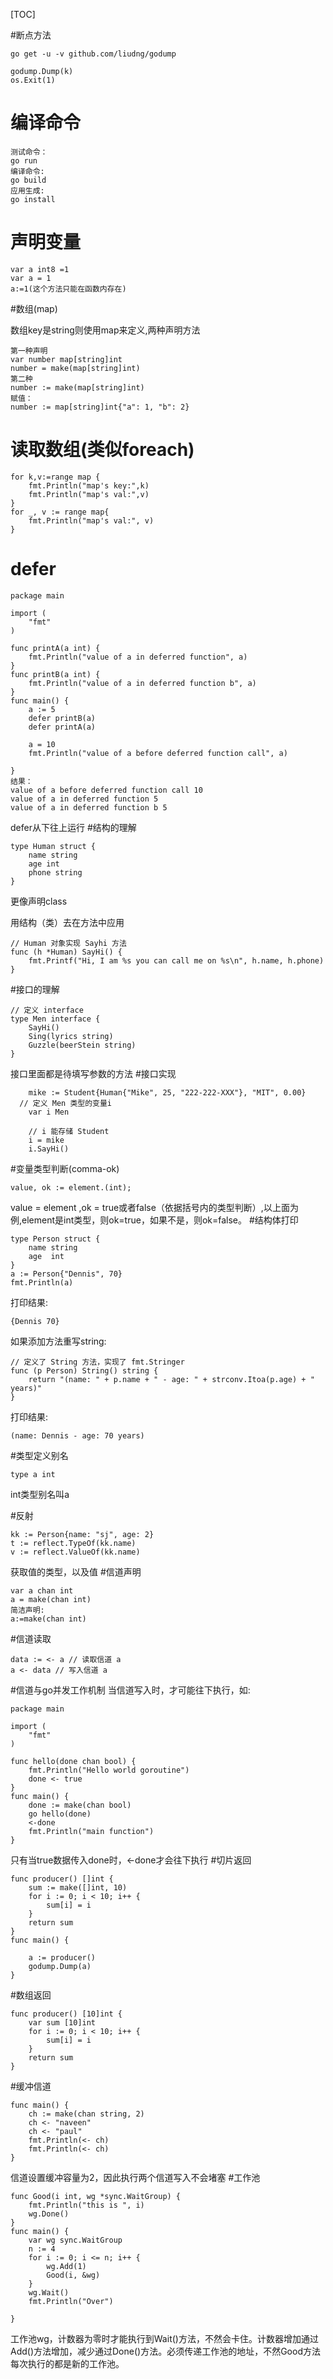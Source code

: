 [TOC]

#断点方法

```
go get -u -v github.com/liudng/godump
```

```
godump.Dump(k)
os.Exit(1)
```

# 编译命令

```
测试命令：
go run 
编译命令:
go build
应用生成:
go install
```

# 声明变量

```
var a int8 =1
var a = 1
a:=1(这个方法只能在函数内存在)
```

#数组(map)

数组key是string则使用map来定义,两种声明方法

```
第一种声明
var number map[string]int
number = make(map[string]int)
第二种
number := make(map[string]int)
赋值：
number := map[string]int{"a": 1, "b": 2}
```

# 读取数组(类似foreach)

```
for k,v:=range map {
    fmt.Println("map's key:",k)
    fmt.Println("map's val:",v)
}
for _, v := range map{
    fmt.Println("map's val:", v)
}
```

# defer

```
package main

import (
	"fmt"
)

func printA(a int) {
	fmt.Println("value of a in deferred function", a)
}
func printB(a int) {
	fmt.Println("value of a in deferred function b", a)
}
func main() {
	a := 5
	defer printB(a)
	defer printA(a)

	a = 10
	fmt.Println("value of a before deferred function call", a)

}
结果：
value of a before deferred function call 10
value of a in deferred function 5
value of a in deferred function b 5
```

defer从下往上运行
#结构的理解
```
type Human struct {
    name string
    age int
    phone string
}
```
更像声明class

用结构（类）去在方法中应用
```
// Human 对象实现 Sayhi 方法
func (h *Human) SayHi() {
    fmt.Printf("Hi, I am %s you can call me on %s\n", h.name, h.phone)
}
```
#接口的理解
```
// 定义 interface
type Men interface {
    SayHi()
    Sing(lyrics string)
    Guzzle(beerStein string)
}
```
接口里面都是待填写参数的方法
#接口实现
```
    mike := Student{Human{"Mike", 25, "222-222-XXX"}, "MIT", 0.00}
  // 定义 Men 类型的变量i
    var i Men

    // i 能存储 Student
    i = mike
    i.SayHi()
```
#变量类型判断(comma-ok)
```
value, ok := element.(int);
```
value = element ,ok = true或者false（依据括号内的类型判断）,以上面为例,element是int类型，则ok=true，如果不是，则ok=false。
#结构体打印
```
type Person struct {
	name string
	age  int
}
a := Person{"Dennis", 70}
fmt.Println(a)
```
打印结果:
```
{Dennis 70}
```
如果添加方法重写string:
```
// 定义了 String 方法，实现了 fmt.Stringer
func (p Person) String() string {
	return "(name: " + p.name + " - age: " + strconv.Itoa(p.age) + " years)"
}
```
打印结果:
```
(name: Dennis - age: 70 years)
```

#类型定义别名
```
type a int
```
int类型别名叫a

#反射
```
kk := Person{name: "sj", age: 2}
t := reflect.TypeOf(kk.name)
v := reflect.ValueOf(kk.name)
```
获取值的类型，以及值
#信道声明
```
var a chan int
a = make(chan int)
简洁声明:
a:=make(chan int)
```
#信道读取
```
data := <- a // 读取信道 a  
a <- data // 写入信道 a
```
#信道与go并发工作机制
当信道写入时，才可能往下执行，如:
```
package main

import (  
    "fmt"
)

func hello(done chan bool) {  
    fmt.Println("Hello world goroutine")
    done <- true
}
func main() {  
    done := make(chan bool)
    go hello(done)
    <-done
    fmt.Println("main function")
}
```
只有当true数据传入done时，<-done才会往下执行
#切片返回
```
func producer() []int {
	sum := make([]int, 10)
	for i := 0; i < 10; i++ {
		sum[i] = i
	}
	return sum
}
func main() {

	a := producer()
	godump.Dump(a)
}
```
#数组返回
```
func producer() [10]int {
	var sum [10]int
	for i := 0; i < 10; i++ {
		sum[i] = i
	}
	return sum
}
```
#缓冲信道
```
func main() {  
    ch := make(chan string, 2)
    ch <- "naveen"
    ch <- "paul"
    fmt.Println(<- ch)
    fmt.Println(<- ch)
}
```
信道设置缓冲容量为2，因此执行两个信道写入不会堵塞
#工作池
```
func Good(i int, wg *sync.WaitGroup) {
	fmt.Println("this is ", i)
	wg.Done()
}
func main() {
	var wg sync.WaitGroup
	n := 4
	for i := 0; i <= n; i++ {
		wg.Add(1)
		Good(i, &wg)
	}
	wg.Wait()
	fmt.Println("Over")

}
```
工作池wg，计数器为零时才能执行到Wait()方法，不然会卡住。计数器增加通过Add()方法增加，减少通过Done()方法。必须传递工作池的地址，不然Good方法每次执行的都是新的工作池。